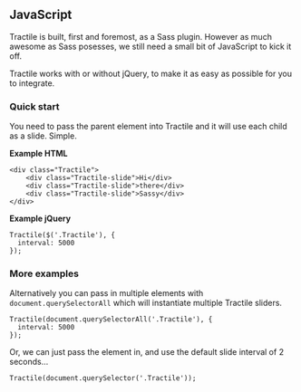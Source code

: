 ## JavaScript

Tractile is built, first and foremost, as a Sass plugin. However as much awesome as Sass posesses, we still need a small bit of JavaScript to kick it off.

Tractile works with or without jQuery, to make it as easy as possible for you to integrate.


### Quick start

You need to pass the parent element into Tractile and it will use each child as a slide. Simple. 

**Example HTML**

    <div class="Tractile">
        <div class="Tractile-slide">Hi</div>
        <div class="Tractile-slide">there</div>
        <div class="Tractile-slide">Sassy</div>
    </div>

**Example jQuery**

    Tractile($('.Tractile'), {
      interval: 5000
    });
  
  
  
### More examples

Alternatively you can pass in multiple elements with `document.querySelectorAll` which will instantiate multiple Tractile sliders.
  
    Tractile(document.querySelectorAll('.Tractile'), {
      interval: 5000
    });
  

Or, we can just pass the element in, and use the default slide interval of 2 seconds...

    Tractile(document.querySelector('.Tractile'));
